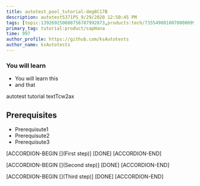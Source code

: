 ```yaml
---
title: autotest_pool_tutorial-deg8C17B
description: autotest5371P5_9/29/2020 12:50:45 PM
tags: [topic:139269250608756787992873,products:tech/73554900100700000996,tutorial:experience/advanced]
primary_tag: tutorial:product/sapHana
time: 997
author_profile: https://github.com/ksAutotests
author_name: ksAutotests
---
```

### You will learn
- You will learn this
- and that

autotest tutorial textTcw2ax

## Prerequisites
- Prerequisute1
- Prerequisute2
- Prerequisute3

[ACCORDION-BEGIN [](First step)]
[DONE]
[ACCORDION-END]

[ACCORDION-BEGIN [](Second step)]
[DONE]
[ACCORDION-END]

[ACCORDION-BEGIN [](Third step)]
[DONE]
[ACCORDION-END]

